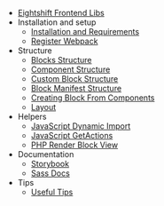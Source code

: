 * [Eightshift Frontend Libs](../README.md)
* Installation and setup
  * [Installation and Requirements](installation/instalation-and-requirements.md)
  * [Register Webpack](installation/register-webpack.md)
* Structure
  * [Blocks Structure](structure/blocks-structure.md)
  * [Component Structure](structure/component-structure.md)
  * [Custom Block Structure](structure/custom-block-structure.md)
  * [Block Manifest Structure](structure/manifest-structure.md)
  * [Creating Block From Components](structure/creating-block-from-components.md)
  * [Layout](structure/layout.md)
* Helpers
  * [JavaScript Dynamic Import](helpers/javascript-dynamic-import.md)
  * [JavaScript GetActions](helpers/javascript-get-actions.md)
  * [PHP Render Block View](helpers/php-render-block-view.md)
* Documentation
  * [Storybook](https://infinum.github.io/eightshift-frontend-libs/storybook/)
  * [Sass Docs](https://infinum.github.io/eightshift-frontend-libs/sassdoc/)
* Tips
  * [Useful Tips](tips/tips.md)

